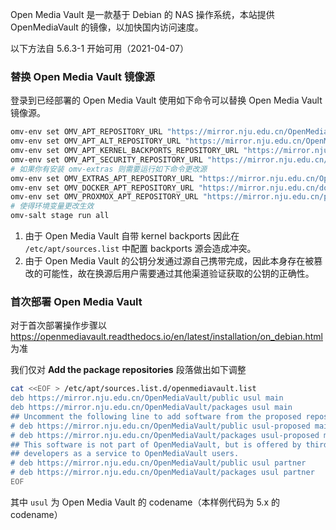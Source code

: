 Open Media Vault 是一款基于 Debian 的 NAS 操作系统，本站提供 OpenMediaVault 的镜像，以加快国内访问速度。

以下方法自 5.6.3-1 开始可用（2021-04-07）

### 替换 Open Media Vault 镜像源

登录到已经部署的 Open Media Vault 使用如下命令可以替换 Open Media Vault 镜像源。

```bash
omv-env set OMV_APT_REPOSITORY_URL "https://mirror.nju.edu.cn/OpenMediaVault/public"
omv-env set OMV_APT_ALT_REPOSITORY_URL "https://mirror.nju.edu.cn/OpenMediaVault/packages"
omv-env set OMV_APT_KERNEL_BACKPORTS_REPOSITORY_URL "https://mirror.nju.edu.cn/debian"
omv-env set OMV_APT_SECURITY_REPOSITORY_URL "https://mirror.nju.edu.cn/debian-security"
# 如果你有安装 omv-extras 则需要运行如下命令更改源
omv-env set OMV_EXTRAS_APT_REPOSITORY_URL "https://mirror.nju.edu.cn/OpenMediaVault/openmediavault-plugin-developers"
omv-env set OMV_DOCKER_APT_REPOSITORY_URL "https://mirror.nju.edu.cn/docker-ce/linux/debian"
omv-env set OMV_PROXMOX_APT_REPOSITORY_URL "https://mirror.nju.edu.cn/proxmox/debian"
# 使得环境变量更改生效
omv-salt stage run all
```

1. 由于 Open Media Vault 自带 kernel backports 因此在 `/etc/apt/sources.list` 中配置 backports 源会造成冲突。
2. 由于 Open Media Vault 的公钥分发通过源自己携带完成，因此本身存在被篡改的可能性，故在换源后用户需要通过其他渠道验证获取的公钥的正确性。

### 首次部署 Open Media Vault

对于首次部署操作步骤以 <https://openmediavault.readthedocs.io/en/latest/installation/on_debian.html> 为准

我们仅对 **Add the package repositories** 段落做出如下调整

```bash
cat <<EOF > /etc/apt/sources.list.d/openmediavault.list
deb https://mirror.nju.edu.cn/OpenMediaVault/public usul main
deb https://mirror.nju.edu.cn/OpenMediaVault/packages usul main
## Uncomment the following line to add software from the proposed repository.
# deb https://mirror.nju.edu.cn/OpenMediaVault/public usul-proposed main
# deb https://mirror.nju.edu.cn/OpenMediaVault/packages usul-proposed main
## This software is not part of OpenMediaVault, but is offered by third-party
## developers as a service to OpenMediaVault users.
# deb https://mirror.nju.edu.cn/OpenMediaVault/public usul partner
# deb https://mirror.nju.edu.cn/OpenMediaVault/packages usul partner
EOF
```

其中 `usul` 为 Open Media Vault 的 codename（本样例代码为 5.x 的 codename）
